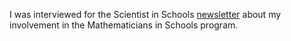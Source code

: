 I was interviewed for the Scientist in Schools [newsletter](http://www.scientistsinschools.edu.au/downloads/newsletter/EMPHASiS_Issue_04%20May_2011.pdf) about my involvement in the Mathematicians in Schools program.
